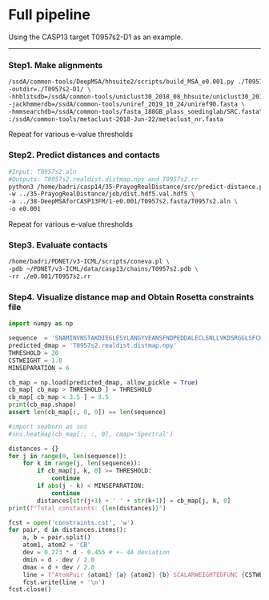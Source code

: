 # Full pipeline
Using the CASP13 target T0957s2-D1 as an example.
<hr>  

### Step1. Make alignments
```bash
/ssdA/common-tools/DeepMSA/hhsuite2/scripts/build_MSA_e0.001.py ./T0957s2-D1.fasta \
-outdir=./T0957s2-D1/ \
-hhblitsdb=/ssdA/common-tools/uniclust30_2018_08_hhsuite/uniclust30_2018_08 \
-jackhmmerdb=/ssdA/common-tools/uniref_2019_10_24/uniref90.fasta \
-hmmsearchdb=/ssdA/common-tools/fasta_188GB_plass_soedinglab/SRC.fasta\
:/ssdA/common-tools/metaclust-2018-Jun-22/metaclust_nr.fasta
```
Repeat for various e-value thresholds
### Step2. Predict distances and contacts
```bash
#Input: T0957s2.aln
#Outputs: T0957s2.realdist.distmap.npy and T0957s2.rr
python3 /home/badri/casp14/35-PrayogRealDistance/src/predict-distance.py \
-w ../35-PrayogRealDistance/job/dist.hdf5.val.hdf5 \
-a ../38-DeepMSAforCASP13FM/1-e0.001/T0957s2.fasta/T0957s2.aln \
-o e0.001
```
Repeat for various e-value thresholds
### Step3. Evaluate contacts
```bash
/home/badri/PDNET/v3-ICML/scripts/coneva.pl \
-pdb ~/PDNET/v3-ICML/data/casp13/chains/T0957s2.pdb \
-rr ./e0.001/T0957s2.rr
```
### Step4. Visualize distance map and Obtain Rosetta constraints file
```python
import numpy as np

sequence  = 'SNAMINVNSTAKDIEGLESYLANGYVEANSFNDPEDDALECLSNLLVKDSRGGLSFCKKILNSNNIDGVFIKGSALNFLLLSEQWSYAFEYLTSNADNITLAELEKALFYFYCAKNETDPYPVPEGLFKKLMKRYEELKNDPDAKFYHLHETYDDFSKAYPLNN'
predicted_dmap = 'T0957s2.realdist.distmap.npy'
THRESHOLD = 20
CSTWEIGHT = 1.0
MINSEPARATION = 6

cb_map = np.load(predicted_dmap, allow_pickle = True)
cb_map[ cb_map > THRESHOLD ] = THRESHOLD
cb_map[ cb_map < 3.5 ] = 3.5
print(cb_map.shape)
assert len(cb_map[:, 0, 0]) == len(sequence)

#import seaborn as sns
#sns.heatmap(cb_map[:, :, 0], cmap='Spectral')

distances = {}
for j in range(0, len(sequence)):
    for k in range(j, len(sequence)):
        if cb_map[j, k, 0] >= THRESHOLD:
            continue
        if abs(j - k) < MINSEPARATION:
            continue
        distances[str(j+1) + ' ' + str(k+1)] = cb_map[j, k, 0]
print(f"Total constaints: {len(distances)}")

fcst = open('constraints.cst', 'w')
for pair, d in distances.items():
    a, b = pair.split()
    atom1, atom2 = 'CB'
    dev = 0.273 * d - 0.455 # +- 4A deviation
    dmin = d - dev / 2.0
    dmax = d + dev / 2.0
    line = f"AtomPair {atom1} {a} {atom2} {b} SCALARWEIGHTEDFUNC {CSTWEIGHT:.1f} BOUNDED {dmin:.1f} {dmax:.1f} 0.5 NOE"
    fcst.write(line + '\n')
fcst.close()
```
